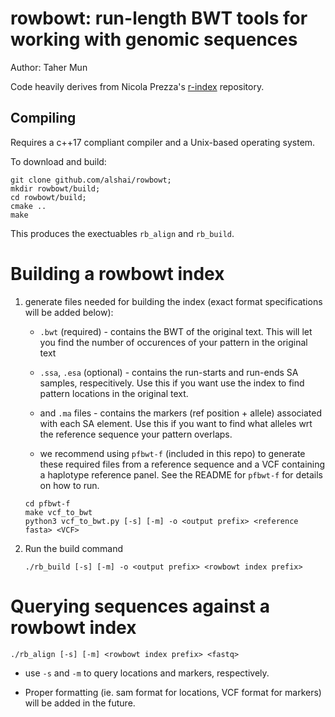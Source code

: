 # rowbowt: run-length BWT tools for working with genomic sequences

Author: Taher Mun

Code heavily derives from Nicola Prezza's [r-index](https://github.com/nicolaprezza/r-index) repository.

## Compiling

Requires a c++17 compliant compiler and a Unix-based operating system.

To download and build:

```
git clone github.com/alshai/rowbowt;
mkdir rowbowt/build;
cd rowbowt/build;
cmake ..
make
```

This produces the exectuables `rb_align` and `rb_build`.


# Building a rowbowt index

1) generate files needed for building the index (exact format specifications will be added below):
 
    - `.bwt` (required) - contains the BWT of the original text. This will let you find the number of occurences of your
      pattern in the original text

    - `.ssa`, `.esa` (optional) - contains the run-starts and run-ends SA samples, respecitively. Use this if you want
      use the index to find pattern locations in the original text.

    - and `.ma` files - contains the markers (ref position + allele) associated with each SA element. Use this if you
      want to find what alleles wrt the reference sequence your pattern overlaps.

    - we recommend using `pfbwt-f` (included in this repo) to generate these required files from a reference sequence
      and a VCF containing a haplotype reference panel. See the README for `pfbwt-f` for details on how to run.

    ```
    cd pfbwt-f
    make vcf_to_bwt
    python3 vcf_to_bwt.py [-s] [-m] -o <output prefix> <reference fasta> <VCF>
    ```
    
2) Run the build command

    ```
    ./rb_build [-s] [-m] -o <output prefix> <rowbowt index prefix> 
    ```
    
    
# Querying sequences against a rowbowt index

```
./rb_align [-s] [-m] <rowbowt index prefix> <fastq>
```
 
- use `-s` and `-m` to query locations and markers, respectively.

- Proper formatting (ie. sam format for locations, VCF format for markers) will be added in the future.
